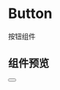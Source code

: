 <script lang="ts" setup>
import Button from '../../examples/pages/components/button.vue'
</script>

# Button

按钮组件

## 组件预览

<Button />
